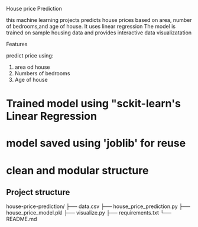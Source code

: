  House price Prediction

 this machine learning projects predicts house prices based on area,
 number of bedrooms,and age of house. It uses linear regression
 The model is trained on sample housing data and provides interactive data visualizatation

 Features

 predict price using:
 1) area od house
 2) Numbers of bedrooms
 3) Age of house


 # Trained model using "sckit-learn's Linear Regression
 # model saved using 'joblib' for reuse
 # clean and modular structure

 ## Project structure
 house-price-prediction/
├── data.csv
├── house_price_prediction.py
├── house_price_model.pkl
├── visualize.py
├── requirements.txt
└── README.md









 